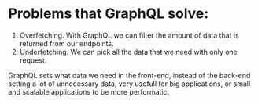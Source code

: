# Problems that GraphQL solve:

   1. Overfetching. With GraphQL we can filter the amount of data that is returned from our endpoints.
   2. Underfetching. We can pick all the data that we need with only one request.

GraphQL sets what data we need in the front-end, instead of the back-end setting a lot of unnecessary data, very usefull for big applications, or small and scalable
applications to be more performatic.
